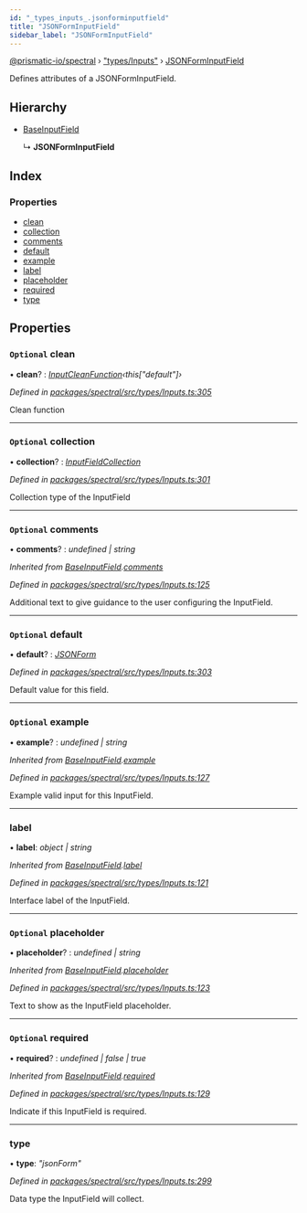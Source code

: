 ```yaml
---
id: "_types_inputs_.jsonforminputfield"
title: "JSONFormInputField"
sidebar_label: "JSONFormInputField"
---
```


[@prismatic-io/spectral](../index.md) › ["types/Inputs"](../modules/_types_inputs_.md) › [JSONFormInputField](_types_inputs_.jsonforminputfield.md)

Defines attributes of a JSONFormInputField.

## Hierarchy

* [BaseInputField](_types_inputs_.baseinputfield.md)

  ↳ **JSONFormInputField**

## Index

### Properties

* [clean](_types_inputs_.jsonforminputfield.md#optional-clean)
* [collection](_types_inputs_.jsonforminputfield.md#optional-collection)
* [comments](_types_inputs_.jsonforminputfield.md#optional-comments)
* [default](_types_inputs_.jsonforminputfield.md#optional-default)
* [example](_types_inputs_.jsonforminputfield.md#optional-example)
* [label](_types_inputs_.jsonforminputfield.md#label)
* [placeholder](_types_inputs_.jsonforminputfield.md#optional-placeholder)
* [required](_types_inputs_.jsonforminputfield.md#optional-required)
* [type](_types_inputs_.jsonforminputfield.md#type)

## Properties

### `Optional` clean

• **clean**? : *[InputCleanFunction](../modules/_types_inputs_.md#inputcleanfunction)‹this["default"]›*

*Defined in [packages/spectral/src/types/Inputs.ts:305](https://github.com/prismatic-io/spectral/blob/v8.1.0/packages/spectral/src/types/Inputs.ts#L305)*

Clean function

___

### `Optional` collection

• **collection**? : *[InputFieldCollection](../modules/_types_inputs_.md#inputfieldcollection)*

*Defined in [packages/spectral/src/types/Inputs.ts:301](https://github.com/prismatic-io/spectral/blob/v8.1.0/packages/spectral/src/types/Inputs.ts#L301)*

Collection type of the InputField

___

### `Optional` comments

• **comments**? : *undefined | string*

*Inherited from [BaseInputField](_types_inputs_.baseinputfield.md).[comments](_types_inputs_.baseinputfield.md#optional-comments)*

*Defined in [packages/spectral/src/types/Inputs.ts:125](https://github.com/prismatic-io/spectral/blob/v8.1.0/packages/spectral/src/types/Inputs.ts#L125)*

Additional text to give guidance to the user configuring the InputField.

___

### `Optional` default

• **default**? : *[JSONForm](../modules/_types_inputs_.md#jsonform)*

*Defined in [packages/spectral/src/types/Inputs.ts:303](https://github.com/prismatic-io/spectral/blob/v8.1.0/packages/spectral/src/types/Inputs.ts#L303)*

Default value for this field.

___

### `Optional` example

• **example**? : *undefined | string*

*Inherited from [BaseInputField](_types_inputs_.baseinputfield.md).[example](_types_inputs_.baseinputfield.md#optional-example)*

*Defined in [packages/spectral/src/types/Inputs.ts:127](https://github.com/prismatic-io/spectral/blob/v8.1.0/packages/spectral/src/types/Inputs.ts#L127)*

Example valid input for this InputField.

___

###  label

• **label**: *object | string*

*Inherited from [BaseInputField](_types_inputs_.baseinputfield.md).[label](_types_inputs_.baseinputfield.md#label)*

*Defined in [packages/spectral/src/types/Inputs.ts:121](https://github.com/prismatic-io/spectral/blob/v8.1.0/packages/spectral/src/types/Inputs.ts#L121)*

Interface label of the InputField.

___

### `Optional` placeholder

• **placeholder**? : *undefined | string*

*Inherited from [BaseInputField](_types_inputs_.baseinputfield.md).[placeholder](_types_inputs_.baseinputfield.md#optional-placeholder)*

*Defined in [packages/spectral/src/types/Inputs.ts:123](https://github.com/prismatic-io/spectral/blob/v8.1.0/packages/spectral/src/types/Inputs.ts#L123)*

Text to show as the InputField placeholder.

___

### `Optional` required

• **required**? : *undefined | false | true*

*Inherited from [BaseInputField](_types_inputs_.baseinputfield.md).[required](_types_inputs_.baseinputfield.md#optional-required)*

*Defined in [packages/spectral/src/types/Inputs.ts:129](https://github.com/prismatic-io/spectral/blob/v8.1.0/packages/spectral/src/types/Inputs.ts#L129)*

Indicate if this InputField is required.

___

###  type

• **type**: *"jsonForm"*

*Defined in [packages/spectral/src/types/Inputs.ts:299](https://github.com/prismatic-io/spectral/blob/v8.1.0/packages/spectral/src/types/Inputs.ts#L299)*

Data type the InputField will collect.
